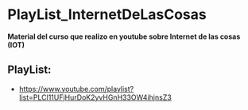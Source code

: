 # PlayList_InternetDeLasCosas

**Material del curso que realizo en youtube sobre Internet de las cosas (IOT)**


## PlayList:
- https://www.youtube.com/playlist?list=PLCl11UFjHurDoK2yvHGnH33OW4ihjnsZ3

